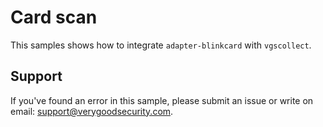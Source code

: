 # Card scan

This samples shows how to integrate `adapter-blinkcard` with `vgscollect`.

## Support

If you've found an error in this sample, please submit an issue or write on email: support@verygoodsecurity.com.